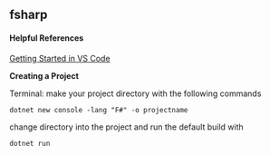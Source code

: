 ## fsharp 


#### Helpful References

[Getting Started in VS Code](https://docs.microsoft.com/en-us/dotnet/fsharp/get-started/get-started-vscode)

**Creating a Project**

Terminal: make your project directory with the following commands

`dotnet new console -lang "F#" -o projectname`

change directory into the project and run the default build with 

`dotnet run`